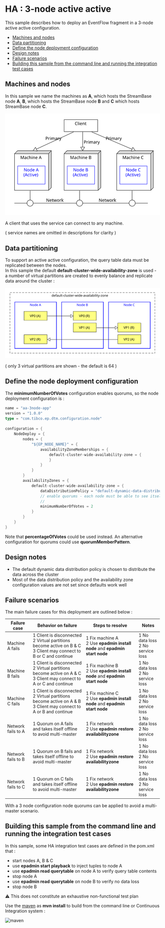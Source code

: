 
[comment]: # (  Copyright \(C\) 2018-2019, TIBCO Software Inc.                               )

[comment]: # (                                                                               )

[comment]: # (  Redistribution and use in source and binary forms, with or without           )

[comment]: # (  modification, are permitted provided that the following conditions are met:  )

[comment]: # (                                                                               )

[comment]: # (  1. Redistributions of source code must retain the above copyright notice,    )

[comment]: # (     this list of conditions and the following disclaimer.                     )

[comment]: # (                                                                               )

[comment]: # (  2. Redistributions in binary form must reproduce the above copyright notice, )

[comment]: # (     this list of conditions and the following disclaimer in the documentation )

[comment]: # (     and/or other materials provided with the distribution.                    )

[comment]: # (                                                                               )

[comment]: # (  3. Neither the name of the copyright holder nor the names of its contributors)

[comment]: # (     may be used to endorse or promote products derived from this software     )

[comment]: # (     without specific prior written permission.                                )

[comment]: # (                                                                               )

[comment]: # (  THIS SOFTWARE IS PROVIDED BY THE COPYRIGHT HOLDERS AND CONTRIBUTORS "AS IS"  )

[comment]: # (  AND ANY EXPRESS OR IMPLIED WARRANTIES, INCLUDING, BUT NOT LIMITED TO, THE    )

[comment]: # (  IMPLIED WARRANTIES OF MERCHANTABILITY AND FITNESS FOR A PARTICULAR PURPOSE   )

[comment]: # (  ARE DISCLAIMED. IN NO EVENT SHALL THE COPYRIGHT HOLDER OR CONTRIBUTORS BE    )

[comment]: # (  LIABLE FOR ANY DIRECT, INDIRECT, INCIDENTAL, SPECIAL, EXEMPLARY, OR          )

[comment]: # (  CONSEQUENTIAL DAMAGES \(INCLUDING, BUT NOT LIMITED TO, PROCUREMENT OF        )

[comment]: # (  SUBSTITUTE GOODS OR SERVICES; LOSS OF USE, DATA, OR PROFITS; OR BUSINESS     )

[comment]: # (  INTERRUPTION\) HOWEVER CAUSED AND ON ANY THEORY OF LIABILITY, WHETHER IN     )

[comment]: # (  CONTRACT, STRICT LIABILITY, OR TORT \(INCLUDING NEGLIGENCE OR OTHERWISE\)    )

[comment]: # (  ARISING IN ANY WAY OUT OF THE USE OF THIS SOFTWARE, EVEN IF ADVISED OF THE   )

[comment]: # (  POSSIBILITY OF SUCH DAMAGE.                                                  )

# HA : 3-node active active

This sample describes how to deploy an EventFlow fragment in a 3-node active active configuration.

* [Machines and nodes](#machines-and-nodes)
* [Data partitioning](#data-partitioning)
* [Define the node deployment configuration](#define-the-node-deployment-configuration)
* [Design notes](#design-notes)
* [Failure scenarios](#failure-scenarios)
* [Building this sample from the command line and running the integration test cases](#building-this-sample-from-the-command-line-and-running-the-integration-test-cases)

<a name="machines-and-nodes"></a>

## Machines and nodes

In this sample we name the machines as **A**,  which hosts the StreamBase node **A**, 
**B**, which hosts the StreamBase node **B** and **C** which hosts StreamBase node **C**.

![nodes](images/three-node-active-active-nodes.svg)

A client that uses the service can connect to any machine.

( service names are omitted in descriptions for clarity )

<a name="data-partitioning"></a>

## Data partitioning

To support an active active configuration, the query table data must be replicated between the nodes.  
In this sample the default **default-cluster-wide-availability-zone** is used - a number of virtual
partitions are created to evenly balance and replicate data around the cluster :

![partitions](images/three-node-active-active-partitions.svg)

( only 3 virtual partitions are shown - the default is 64 )

<a name="define-the-node-deployment-configuration"></a>

## Define the node deployment configuration

The **minimumNumberOfVotes** configuration enables quorums, so the node deployment
configuration is :

```scala
name = "aa-3node-app"
version = "1.0.0"
type = "com.tibco.ep.dtm.configuration.node"

configuration = {
    NodeDeploy = {
        nodes = {
            "${EP_NODE_NAME}" = {
                availabilityZoneMemberships = {
                    default-cluster-wide-availability-zone = {
                    }
                }
            }          
        }
        availabilityZones = {
            default-cluster-wide-availability-zone = {
                dataDistributionPolicy = "default-dynamic-data-distribution-policy"
                // enable quorums - each node must be able to see itself plus 1 other node
                //
                minimumNumberOfVotes = 2
            }
        }
    }
}
```

Note that **percentageOfVotes** could be used instead.  An alternative configuration for quorums could
use **quorumMemberPattern**.

<a name="design-notes"></a>

## Design notes

* The default dynamic data distribution policy is chosen to distribute the data across the cluster
* Most of the data distribution policy and the availability zone configuration values are not set since defaults work well

<a name="failure-scenarios"></a>

## Failure scenarios

The main failure cases for this deployment are outlined below :

Failure case   | Behavior on failure | Steps to resolve | Notes
--- | --- | --- | ---
Machine A fails | 1 Client is disconnected<br/>2 Virtual partitions become active on B & C<br/>3 Client may connect to B or C and continue  | 1 Fix machine A<br/>2 Use **epadmin install node** and **epadmin start node** | 1 No data loss<br/>2 No service loss
Machine B fails | 1 Client is disconnected<br/>2 Virtual partitions become active on A & C<br/>3 Client may connect to A or C and continue  | 1 Fix machine B<br/>2 Use **epadmin install node** and **epadmin start node** | 1 No data loss<br/>2 No service loss
Machine C fails | 1 Client is disconnected<br/>2 Virtual partitions become active on A & B<br/>3 Client may connect to A or B and continue  | 1 Fix machine C<br/>2 Use **epadmin install node** and **epadmin start node** | 1 No data loss<br/>2 No service loss
Network fails to A | 1 Quorum on A fails and takes itself offline to avoid multi-master | 1 Fix network<br/>2 Use **epadmin restore availabilityzone** | 1 No data loss<br/>2 No service loss
Network fails to B | 1 Quorum on B fails and takes itself offline to avoid multi-master | 1 Fix network<br/>2 Use **epadmin restore availabilityzone** | 1 No data loss<br/>2 No service loss
Network fails to C | 1 Quorum on C fails and takes itself offline to avoid multi-master | 1 Fix network<br/>2 Use **epadmin restore availabilityzone** | 1 No data loss<br/>2 No service loss

With a 3 node configuration node quorums can be applied to avoid a multi-master scenario.

<a name="building-this-sample-from-the-command-line-and-running-the-integration-test-cases"></a>

## Building this sample from the command line and running the integration test cases

In this sample, some HA integration test cases are defined in the pom.xml that :

* start nodes A, B & C
* use **epadmin start playback** to inject tuples to node A
* use **epadmin read querytable** on node A to verify query table contents
* stop node A
* use **epadmin read querytable** on node B to verify no data loss
* stop node B

:warning: This does not constitute an exhaustive non-functional test plan

Use the [maven](https://maven.apache.org) as **mvn install** to build from the command line or Continuous Integration system :

![maven](images/maven.gif)
